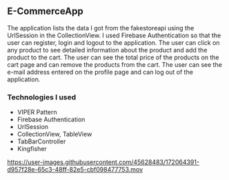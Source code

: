 ## E-CommerceApp

The application lists the data I got from the fakestoreapi using the UrlSession in the CollectionView. I used Firebase Authentication so that the user can register, login and logout to the application. The user can click on any product to see detailed information about the product and add the product to the cart. The user can see the total price of the products on the cart page and can remove the products from the cart. The user can see the e-mail address entered on the profile page and can log out of the application.


### Technologies I used

- VIPER Pattern
- Firebase Authentication
- UrlSession
- CollectionView, TableView
- TabBarController
- Kingfisher





https://user-images.githubusercontent.com/45628483/172064391-d957f28e-65c3-48ff-82e5-cbf098477753.mov




